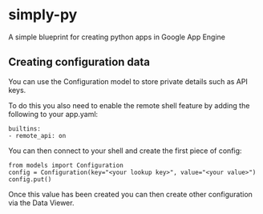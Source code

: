 simply-py
=========

A simple blueprint for creating python apps in Google App Engine

## Creating configuration data

You can use the Configuration model to store private details such as API keys.

To do this you also need to enable the remote shell feature by adding the following to your app.yaml:

	builtins:
	- remote_api: on

You can then connect to your shell and create the first piece of config:

	from models import Configuration
	config = Configuration(key="<your lookup key>", value="<your value>")
	config.put()

Once this value has been created you can then create other configuration via the Data Viewer.